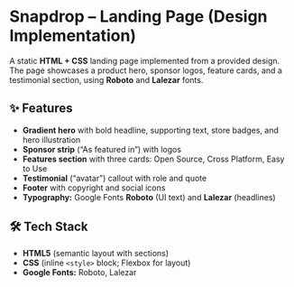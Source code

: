 # Snapdrop – Landing Page (Design Implementation)

A static **HTML + CSS** landing page implemented from a provided design.  
The page showcases a product hero, sponsor logos, feature cards, and a testimonial section, using **Roboto** and **Lalezar** fonts.

## ✨ Features

- **Gradient hero** with bold headline, supporting text, store badges, and hero illustration
- **Sponsor strip** (“As featured in”) with logos
- **Features section** with three cards: Open Source, Cross Platform, Easy to Use
- **Testimonial** (“avatar”) callout with role and quote
- **Footer** with copyright and social icons
- **Typography:** Google Fonts **Roboto** (UI text) and **Lalezar** (headlines)

## 🛠️ Tech Stack

- **HTML5** (semantic layout with sections)
- **CSS** (inline `<style>` block; Flexbox for layout)
- **Google Fonts:** Roboto, Lalezar
